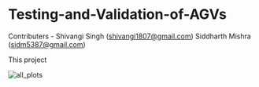 # Testing-and-Validation-of-AGVs  

Contributers - 	Shivangi Singh     (shivangi1807@gmail.com)</ln> 
                Siddharth Mishra   (sidm5387@gmail.com)  

This project 

![all_plots](https://github.com/user-attachments/assets/ff5ed478-8f4a-4298-beda-0e85cb3631e6)

